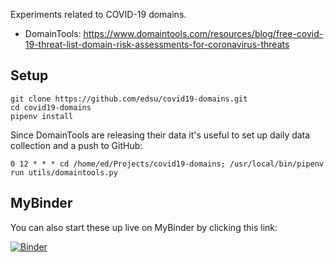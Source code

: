 Experiments related to COVID-19 domains.

* DomainTools: https://www.domaintools.com/resources/blog/free-covid-19-threat-list-domain-risk-assessments-for-coronavirus-threats

## Setup

    git clone https://github.com/edsu/covid19-domains.git
    cd covid19-domains
    pipenv install

Since DomainTools are releasing their data it's useful to set up daily data
collection and a push to GitHub:

    0 12 * * * cd /home/ed/Projects/covid19-domains; /usr/local/bin/pipenv run utils/domaintools.py

## MyBinder

You can also start these up live on MyBinder by clicking this link:

[![Binder](http://mybinder.org/badge.svg)](http://mybinder.org/repo/edsu/covid19-domains)
